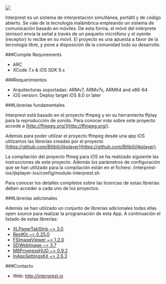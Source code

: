 
[![](http://interprest.io/wp-content/uploads/2016/05/interprest-slide03.jpg)](http://interprest.io/wp-content/uploads/2016/05/interprest-slide03.jpg)

Interprest es un sistema de interpretación simultánea, portátil y de código abierto. Se vale de la tecnología inalámbrica empleando un sistema de comunicación basado en móviles. De esta forma, el móvil del intérprete (emisor) envía la señal a través de un pequeño micrófono y el oyente (receptor) lo recibe en su móvil. El proyecto es una apuesta a favor de la tecnología libre, y pone a disposición de la comunidad todo su desarrollo.

###Compile Requirements

 - ARC
 - XCode 7.x & iOS SDK 9.x

###Requerimientos

 - Arquitecturas soportadas: ARMv7, ARMv7s, ARM64 and x86-64
 - iOS version: Deploy target iOS 8.0 or later

###Librerías fundamentales

 Interprest está basado en el proyecto ffmpeg y en su herramienta ffplay para la reproducción de sonido. Para conocer más sobre este proyecto accede a [http://ffmpeg.org/](http://ffmpeg.org/).

Además para poder utilizar el proyecto ffmpeg desde una app iOS utilizamos las librerías creadas por el proyecto  [https://github.com/Bilibili/ijkplayer](https://github.com/Bilibili/ijkplayer).

La compilación del proyecto ffmeg para iOS se ha realizado siguiente las instrucciones de este proyecto. Además los parámetros de configuración que se han utilizado para la compilación están en el fichero: /interprest-ios/ijkplayer-ios/config/module-interprest.sh


Para conocer los detalles completos sobre las licencias de estas librerías deben acceder a cada uno de los proyectos.

###Librerías adicionales

Además se han utilizado un conjunto de librerías adicionales todas ellas open source para realizar la programación de esta App. A continuación el listado de estas librerías:

 - [XLPagerTabStrip ~> 3.0](https://github.com/xmartlabs/XLPagerTabStrip) 
 - [RestKit ~> 0.25.0](https://github.com/RestKit/RestKit)
 - [FSImageViewer ~> 1.2.0](https://github.com/x2on/FSImageViewer)
 - [SDWebImage ~> 3.7](https://github.com/rs/SDWebImage)
 - [MBProgressHUD ~> 0.9.2](https://github.com/jdg/MBProgressHUD)
 - [InAppSettingsKit ~> 2.6.3](https://github.com/jdg/MBProgressHUD)

###Contacto

 - Web: http://interprest.io
